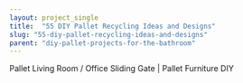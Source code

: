 ```yaml
---
layout: project_single
title:  "55 DIY Pallet Recycling Ideas and Designs"
slug: "55-diy-pallet-recycling-ideas-and-designs"
parent: "diy-pallet-projects-for-the-bathroom"
---
```

Pallet Living Room / Office Sliding Gate | Pallet Furniture DIY